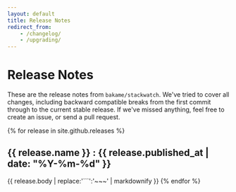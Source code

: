 ```yaml
---
layout: default
title: Release Notes
redirect_from:
    - /changelog/
    - /upgrading/
---
```


# Release Notes

These are the release notes from `bakame/stackwatch`. We've tried to cover all changes,
including backward compatible breaks from the first commit through to the current stable release.
If we've missed anything, feel free to create an issue, or send a pull request.

{% for release in site.github.releases %}

## {{ release.name }} : {{ release.published_at | date: "%Y-%m-%d" }}

{{ release.body | replace:'```':'~~~' | markdownify }}
{% endfor %}
